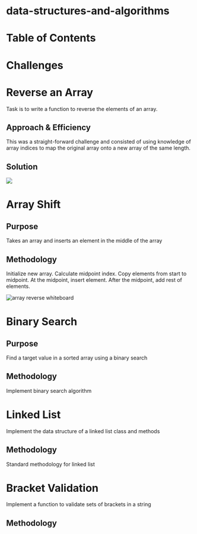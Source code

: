 # data-structures-and-algorithms


# Table of Contents

# Challenges 

# Reverse an Array
Task is to write a function to reverse the elements of an array.
## Approach & Efficiency
This was a straight-forward challenge and consisted of using knowledge of array indices to map the original array onto a new array of the same length. 
## Solution
![](/assets/array-reverse.jpg)

# Array Shift

## Purpose
Takes an array and inserts an element in the middle of the array

## Methodology
Initialize new array. Calculate midpoint index.  Copy elements from start to midpoint.  At the midpoint, insert element.  After the midpoint, add rest of elements.  

![array reverse whiteboard](array-shift.jpg)

# Binary Search
## Purpose
Find a target value in a sorted array using a binary search

## Methodology
Implement binary search algorithm 

# Linked List
Implement the data structure of a linked list class and methods

## Methodology
Standard methodology for linked list


# Bracket Validation 
Implement a function to validate sets of brackets in a string
## Methodology


